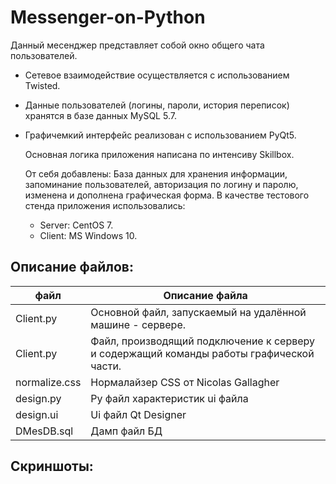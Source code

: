 # Messenger-on-Python

Данный месенджер представляет собой окно общего чата пользователей.


* Сетевое взаимодействие осуществляется с использованием Twisted.

* Данные пользователей (логины, пароли, история переписок) хранятся в базе данных MySQL 5.7.

* Графичемкий интерфейс реализован с использованием PyQt5.

  Основная логика приложения написана по интенсиву Skillbox. 
  
  От себя добавлены: База данных для хранения информации, запоминание пользователей, авторизация по логину и паролю, изменена и дополнена графическая форма.
  В качестве тестового стенда приложения использовались:
  
  * Server: CentOS 7.  
  * Client: MS Windows 10.

## Описание файлов:


файл            | Описание файла
----------------|----------------------
Client.py       | Основной файл, запускаемый на удалённой машине - сервере.
Client.py       | Файл, производящий подключение к серверу и содержащий команды работы графической части.
normalize.css   | Нормалайзер CSS от Nicolas Gallagher
design.py       | Py файл характеристик ui файла
design.ui       | Ui файл Qt Designer
DMesDB.sql      | Дамп файл БД

## Скриншоты:
